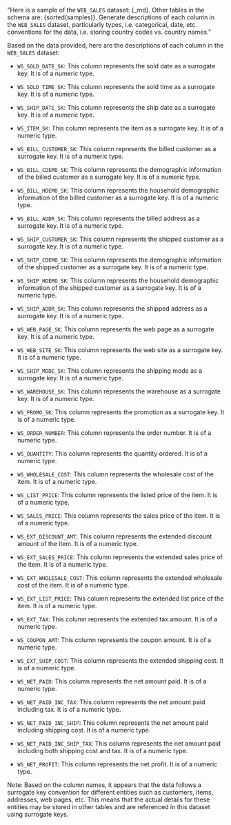 "Here is a sample of the `WEB_SALES` dataset: {_md}. Other tables in the schema are: {sorted(samples)}. Generate descriptions of each column in the `WEB_SALES` dataset, particularly types, i.e. categorical, date, etc. conventions for the data, i.e. storing country codes vs. country names."

Based on the data provided, here are the descriptions of each column in
the `WEB_SALES` dataset:

- `WS_SOLD_DATE_SK`: This column represents the sold date as a surrogate key.
  It is of a numeric type.

- `WS_SOLD_TIME_SK`: This column represents the sold time as a surrogate key.
  It is of a numeric type.

- `WS_SHIP_DATE_SK`: This column represents the ship date as a surrogate key.
  It is of a numeric type.

- `WS_ITEM_SK`: This column represents the item as a surrogate key. It is of a
  numeric type.

- `WS_BILL_CUSTOMER_SK`: This column represents the billed customer as a
  surrogate key. It is of a numeric type.

- `WS_BILL_CDEMO_SK`: This column represents the demographic information of the
  billed customer as a surrogate key. It is of a numeric type.

- `WS_BILL_HDEMO_SK`: This column represents the household demographic
  information of the billed customer as a surrogate key. It is of a numeric
  type.

- `WS_BILL_ADDR_SK`: This column represents the billed address as a surrogate
  key. It is of a numeric type.

- `WS_SHIP_CUSTOMER_SK`: This column represents the shipped customer as a
  surrogate key. It is of a numeric type.

- `WS_SHIP_CDEMO_SK`: This column represents the demographic information of the
  shipped customer as a surrogate key. It is of a numeric type.

- `WS_SHIP_HDEMO_SK`: This column represents the household demographic
  information of the shipped customer as a surrogate key. It is of a numeric
  type.

- `WS_SHIP_ADDR_SK`: This column represents the shipped address as a surrogate
  key. It is of a numeric type.

- `WS_WEB_PAGE_SK`: This column represents the web page as a surrogate key. It
  is of a numeric type.

- `WS_WEB_SITE_SK`: This column represents the web site as a surrogate key. It
  is of a numeric type.

- `WS_SHIP_MODE_SK`: This column represents the shipping mode as a surrogate
  key. It is of a numeric type.

- `WS_WAREHOUSE_SK`: This column represents the warehouse as a surrogate key.
  It is of a numeric type.

- `WS_PROMO_SK`: This column represents the promotion as a surrogate key. It is
  of a numeric type.

- `WS_ORDER_NUMBER`: This column represents the order number. It is of a
  numeric type.

- `WS_QUANTITY`: This column represents the quantity ordered. It is of a
  numeric type.

- `WS_WHOLESALE_COST`: This column represents the wholesale cost of the item.
  It is of a numeric type.

- `WS_LIST_PRICE`: This column represents the listed price of the item. It is
  of a numeric type.

- `WS_SALES_PRICE`: This column represents the sales price of the item. It is
  of a numeric type.

- `WS_EXT_DISCOUNT_AMT`: This column represents the extended discount amount of
  the item. It is of a numeric type.

- `WS_EXT_SALES_PRICE`: This column represents the extended sales price of the
  item. It is of a numeric type.

- `WS_EXT_WHOLESALE_COST`: This column represents the extended wholesale cost
  of the item. It is of a numeric type.

- `WS_EXT_LIST_PRICE`: This column represents the extended list price of the
  item. It is of a numeric type.

- `WS_EXT_TAX`: This column represents the extended tax amount. It is of a
  numeric type.

- `WS_COUPON_AMT`: This column represents the coupon amount. It is of a numeric
  type.

- `WS_EXT_SHIP_COST`: This column represents the extended shipping cost. It is
  of a numeric type.

- `WS_NET_PAID`: This column represents the net amount paid. It is of a numeric
  type.

- `WS_NET_PAID_INC_TAX`: This column represents the net amount paid including
  tax. It is of a numeric type.

- `WS_NET_PAID_INC_SHIP`: This column represents the net amount paid including
  shipping cost. It is of a numeric type.

- `WS_NET_PAID_INC_SHIP_TAX`: This column represents the net amount paid
  including both shipping cost and tax. It is of a numeric type.

- `WS_NET_PROFIT`: This column represents the net profit. It is of a numeric
  type.

Note: Based on the column names, it appears that the data follows a surrogate
key convention for different entities such as customers, items, addresses, web
pages, etc. This means that the actual details for these entities may be stored
in other tables and are referenced in this dataset using surrogate keys.